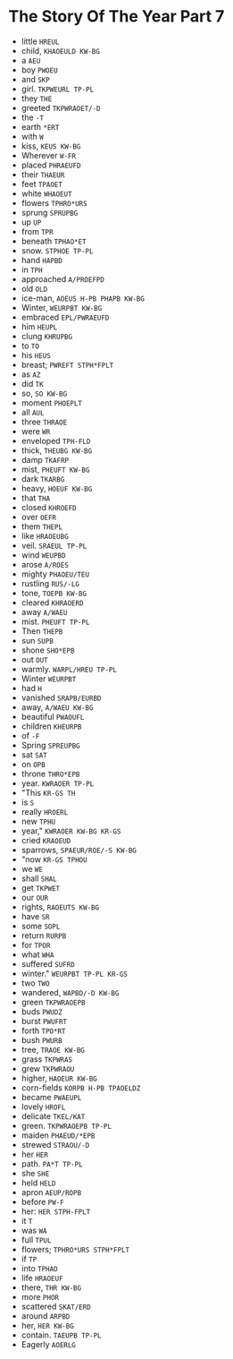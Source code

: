 # The Story Of The Year Part 7

* little `HREUL`
* child, `KHAOEULD KW-BG`
* a `AEU`
* boy `PWOEU`
* and `SKP`
* girl. `TKPWEURL TP-PL`
* they `THE`
* greeted `TKPWRAOET/-D`
* the `-T`
* earth `*ERT`
* with `W`
* kiss, `KEUS KW-BG`
* Wherever `W-FR`
* placed `PHRAEUFD`
* their `THAEUR`
* feet `TPAOET`
* white `WHAOEUT`
* flowers `TPHRO*URS`
* sprung `SPRUPBG`
* up `UP`
* from `TPR`
* beneath `TPHAO*ET`
* snow. `STPHOE TP-PL`
* hand `HAPBD`
* in `TPH`
* approached `A/PROEFPD`
* old `OLD`
* ice-man, `AOEUS H-PB PHAPB KW-BG`
* Winter, `WEURPBT KW-BG`
* embraced `EPL/PWRAEUFD`
* him `HEUPL`
* clung `KHRUPBG`
* to `TO`
* his `HEUS`
* breast; `PWREFT STPH*FPLT`
* as `AZ`
* did `TK`
* so, `SO KW-BG`
* moment `PHOEPLT`
* all `AUL`
* three `THRAOE`
* were `WR`
* enveloped `TPH-FLD`
* thick, `THEUBG KW-BG`
* damp `TKAFRP`
* mist, `PHEUFT KW-BG`
* dark `TKARBG`
* heavy, `HOEUF KW-BG`
* that `THA`
* closed `KHROEFD`
* over `OEFR`
* them `THEPL`
* like `HRAOEUBG`
* veil. `SRAEUL TP-PL`
* wind `WEUPBD`
* arose `A/ROES`
* mighty `PHAOEU/TEU`
* rustling `RUS/-LG`
* tone, `TOEPB KW-BG`
* cleared `KHRAOERD`
* away `A/WAEU`
* mist. `PHEUFT TP-PL`
* Then `THEPB`
* sun `SUPB`
* shone `SHO*EPB`
* out `OUT`
* warmly. `WARPL/HREU TP-PL`
* Winter `WEURPBT`
* had `H`
* vanished `SRAPB/EURBD`
* away, `A/WAEU KW-BG`
* beautiful `PWAOUFL`
* children `KHEURPB`
* of `-F`
* Spring `SPREUPBG`
* sat `SAT`
* on `OPB`
* throne `THRO*EPB`
* year. `KWRAOER TP-PL`
* "This `KR-GS TH`
* is `S`
* really `HROERL`
* new `TPHU`
* year," `KWRAOER KW-BG KR-GS`
* cried `KRAOEUD`
* sparrows, `SPAEUR/ROE/-S KW-BG`
* "now `KR-GS TPHOU`
* we `WE`
* shall `SHAL`
* get `TKPWET`
* our `OUR`
* rights, `RAOEUTS KW-BG`
* have `SR`
* some `SOPL`
* return `RURPB`
* for `TPOR`
* what `WHA`
* suffered `SUFRD`
* winter." `WEURPBT TP-PL KR-GS`
* two `TWO`
* wandered, `WAPBD/-D KW-BG`
* green `TKPWRAOEPB`
* buds `PWUDZ`
* burst `PWUFRT`
* forth `TPO*RT`
* bush `PWURB`
* tree, `TRAOE KW-BG`
* grass `TKPWRAS`
* grew `TKPWRAOU`
* higher, `HAOEUR KW-BG`
* corn-fields `KORPB H-PB TPAOELDZ`
* became `PWAEUPL`
* lovely `HROFL`
* delicate `TKEL/KAT`
* green. `TKPWRAOEPB TP-PL`
* maiden `PHAEUD/*EPB`
* strewed `STRAOU/-D`
* her `HER`
* path. `PA*T TP-PL`
* she `SHE`
* held `HELD`
* apron `AEUP/ROPB`
* before `PW-F`
* her: `HER STPH-FPLT`
* it `T`
* was `WA`
* full `TPUL`
* flowers; `TPHRO*URS STPH*FPLT`
* if `TP`
* into `TPHAO`
* life `HRAOEUF`
* there, `THR KW-BG`
* more `PHOR`
* scattered `SKAT/ERD`
* around `ARPBD`
* her, `HER KW-BG`
* contain. `TAEUPB TP-PL`
* Eagerly `AOERLG`
